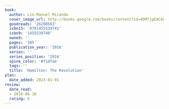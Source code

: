 ```yaml
---
book:
  author: Lin-Manuel Miranda
  cover_image_url: http://books.google.com/books/content?id=4DM7jgEACAAJ&printsec=frontcover&img=1&zoom=1&source=gbs_api
  goodreads: '26200563'
  isbn13: '9781455539741'
  isbn9: '1455539740'
  owned: ''
  pages: '285'
  publication_year: '2016'
  series: ''
  series_position: '2016'
  spine_color: '#f1dfae'
  tags: ''
  title: 'Hamilton: The Revolution'
plan:
  date_added: 2023-01-01
review:
  date_read:
  - 2016-06-10
  rating: 5
---
```

